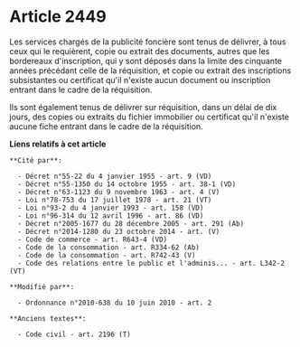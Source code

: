 # Article 2449

Les services chargés de la publicité foncière sont tenus de délivrer, à tous ceux qui le requièrent, copie ou extrait des
documents, autres que les bordereaux d'inscription, qui y sont déposés dans la limite des cinquante années précédant celle de
la réquisition, et copie ou extrait des inscriptions subsistantes ou certificat qu'il n'existe aucun document ou inscription
entrant dans le cadre de la réquisition.

Ils sont également tenus de délivrer sur réquisition, dans un délai de dix jours, des copies ou extraits du fichier
immobilier ou certificat qu'il n'existe aucune fiche entrant dans le cadre de la réquisition.

**Liens relatifs à cet article**

	**Cité par**:

	  - Décret n°55-22 du 4 janvier 1955 - art. 9 (VD)
	  - Décret n°55-1350 du 14 octobre 1955 - art. 38-1 (VD)
	  - Décret n°63-1123 du 9 novembre 1963 - art. 4 (V)
	  - Loi n°78-753 du 17 juillet 1978 - art. 21 (VT)
	  - Loi n°93-2 du 4 janvier 1993 - art. 158 (VD)
	  - Loi n°96-314 du 12 avril 1996 - art. 86 (VD)
	  - Décret n°2005-1677 du 28 décembre 2005 - art. 291 (Ab)
	  - Décret n°2014-1280 du 23 octobre 2014 - art. (V)
	  - Code de commerce - art. R643-4 (VD)
	  - Code de la consommation - art. R334-62 (Ab)
	  - Code de la consommation - art. R742-43 (V)
	  - Code des relations entre le public et l'adminis... - art. L342-2 (VT)

	**Modifié par**:

	  - Ordonnance n°2010-638 du 10 juin 2010 - art. 2

	**Anciens textes**:

	  - Code civil - art. 2196 (T)
